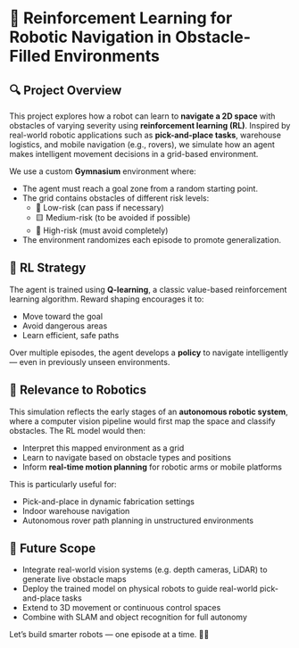 # 🤖 Reinforcement Learning for Robotic Navigation in Obstacle-Filled Environments

## 🔍 Project Overview
This project explores how a robot can learn to **navigate a 2D space** with obstacles of varying severity using **reinforcement learning (RL)**. Inspired by real-world robotic applications such as **pick-and-place tasks**, warehouse logistics, and mobile navigation (e.g., rovers), we simulate how an agent makes intelligent movement decisions in a grid-based environment.

We use a custom **Gymnasium** environment where:
- The agent must reach a goal zone from a random starting point.
- The grid contains obstacles of different risk levels:
  - 🔵 Low-risk (can pass if necessary)
  - 🟨 Medium-risk (to be avoided if possible)
  - 🔴 High-risk (must avoid completely)
- The environment randomizes each episode to promote generalization.

## 🧠 RL Strategy
The agent is trained using **Q-learning**, a classic value-based reinforcement learning algorithm. Reward shaping encourages it to:
- Move toward the goal
- Avoid dangerous areas
- Learn efficient, safe paths

Over multiple episodes, the agent develops a **policy** to navigate intelligently — even in previously unseen environments.

## 🦾 Relevance to Robotics
This simulation reflects the early stages of an **autonomous robotic system**, where a computer vision pipeline would first map the space and classify obstacles. The RL model would then:
- Interpret this mapped environment as a grid
- Learn to navigate based on obstacle types and positions
- Inform **real-time motion planning** for robotic arms or mobile platforms

This is particularly useful for:
- Pick-and-place in dynamic fabrication settings
- Indoor warehouse navigation
- Autonomous rover path planning in unstructured environments

## 🚀 Future Scope
- Integrate real-world vision systems (e.g. depth cameras, LiDAR) to generate live obstacle maps
- Deploy the trained model on physical robots to guide real-world pick-and-place tasks
- Extend to 3D movement or continuous control spaces
- Combine with SLAM and object recognition for full autonomy

Let’s build smarter robots — one episode at a time. 🧠🦾
